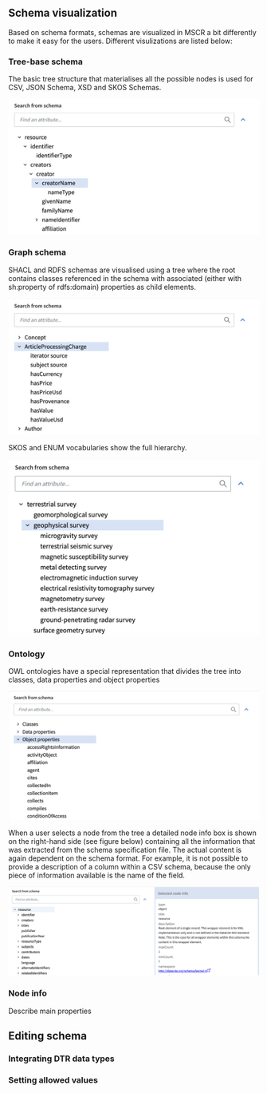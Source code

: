 

##  Schema visualization
 Based on schema formats, schemas are visualized in MSCR a bit differently to make it easy for the users. Different visulizations are listed below:

### Tree-base schema

The basic  tree structure that materialises all the possible nodes is used for CSV, JSON Schema, XSD and SKOS Schemas.


![XSD schema](../assets/mscr/schemaview-xsd.png)

### Graph schema
 
SHACL and RDFS schemas are visualised using a tree where the root contains classes referenced in the schema with associated (either with sh:property of rdfs:domain) properties as child elements. 

![Graph based Schema View](../assets/mscr/schemaview-shacl.png)

SKOS and ENUM vocabularies show the full hierarchy. 

![Vocabulary Schema View](../assets/mscr/schemaview-skos.png)


### Ontology

OWL ontologies have a special representation that divides the tree into classes, data properties and object properties 

![Ontology Schema View](../assets/mscr/schemaview-owl.png)

When a user selects a node from the tree a detailed node info box is shown on the right-hand side (see figure below) containing all the information that was extracted from the schema specification file. The actual content is again dependent on the schema format. For example, it is not possible to provide a description of a column within a CSV schema, because the only piece of information available is the name of the field. 


![Tree based Schema View](../assets/mscr/schemaview-full.png)




### Node info 

Describe main properties 

## Editing schema 

### Integrating DTR data types 

### Setting allowed values

